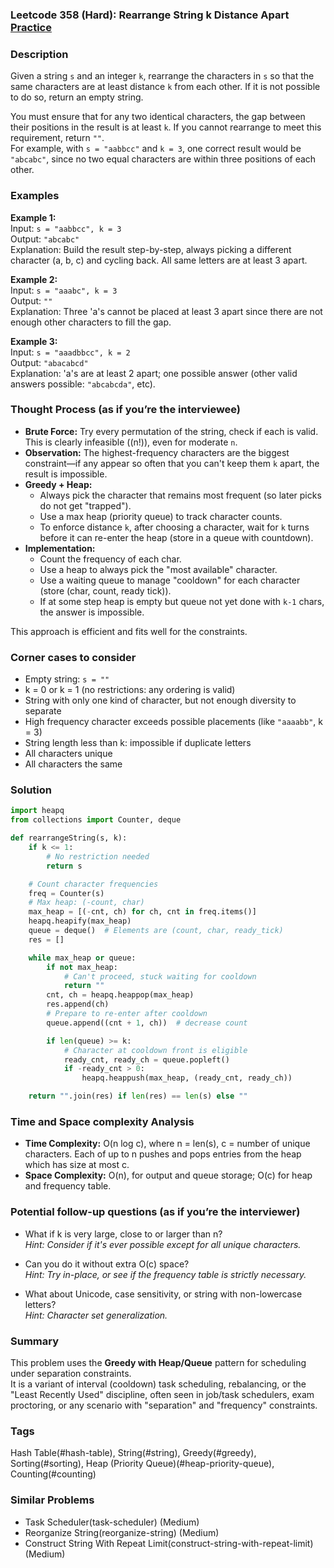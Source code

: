 ### Leetcode 358 (Hard): Rearrange String k Distance Apart [Practice](https://leetcode.com/problems/rearrange-string-k-distance-apart)

### Description  
Given a string `s` and an integer `k`, rearrange the characters in `s` so that the same characters are at least distance `k` from each other. If it is not possible to do so, return an empty string.

You must ensure that for any two identical characters, the gap between their positions in the result is at least `k`. If you cannot rearrange to meet this requirement, return `""`.  
For example, with `s = "aabbcc"` and `k = 3`, one correct result would be `"abcabc"`, since no two equal characters are within three positions of each other.

### Examples  

**Example 1:**  
Input: `s = "aabbcc", k = 3`  
Output: `"abcabc"`  
Explanation: Build the result step-by-step, always picking a different character (a, b, c) and cycling back. All same letters are at least 3 apart.

**Example 2:**  
Input: `s = "aaabc", k = 3`  
Output: `""`  
Explanation: Three 'a's cannot be placed at least 3 apart since there are not enough other characters to fill the gap.

**Example 3:**  
Input: `s = "aaadbbcc", k = 2`  
Output: `"abacabcd"`  
Explanation: 'a's are at least 2 apart; one possible answer (other valid answers possible: `"abcabcda"`, etc).

### Thought Process (as if you’re the interviewee)  
- **Brute Force:** Try every permutation of the string, check if each is valid. This is clearly infeasible (\(n!\)), even for moderate `n`.
- **Observation:** The highest-frequency characters are the biggest constraint—if any appear so often that you can't keep them `k` apart, the result is impossible.
- **Greedy + Heap:**  
  - Always pick the character that remains most frequent (so later picks do not get "trapped").  
  - Use a max heap (priority queue) to track character counts.  
  - To enforce distance `k`, after choosing a character, wait for `k` turns before it can re-enter the heap (store in a queue with countdown).
- **Implementation:**  
  - Count the frequency of each char.
  - Use a heap to always pick the "most available" character.
  - Use a waiting queue to manage "cooldown" for each character (store (char, count, ready tick)).
  - If at some step heap is empty but queue not yet done with `k-1` chars, the answer is impossible.

This approach is efficient and fits well for the constraints.

### Corner cases to consider  
- Empty string: `s = ""`
- k = 0 or k = 1 (no restrictions: any ordering is valid)
- String with only one kind of character, but not enough diversity to separate  
- High frequency character exceeds possible placements (like `"aaaabb"`, k = 3)
- String length less than k: impossible if duplicate letters
- All characters unique
- All characters the same


### Solution

```python
import heapq
from collections import Counter, deque

def rearrangeString(s, k):
    if k <= 1:
        # No restriction needed
        return s

    # Count character frequencies
    freq = Counter(s)
    # Max heap: (-count, char)
    max_heap = [(-cnt, ch) for ch, cnt in freq.items()]
    heapq.heapify(max_heap)
    queue = deque()  # Elements are (count, char, ready_tick)
    res = []

    while max_heap or queue:
        if not max_heap:
            # Can't proceed, stuck waiting for cooldown
            return ""
        cnt, ch = heapq.heappop(max_heap)
        res.append(ch)
        # Prepare to re-enter after cooldown
        queue.append((cnt + 1, ch))  # decrease count

        if len(queue) >= k:
            # Character at cooldown front is eligible
            ready_cnt, ready_ch = queue.popleft()
            if -ready_cnt > 0:
                heapq.heappush(max_heap, (ready_cnt, ready_ch))

    return "".join(res) if len(res) == len(s) else ""
```

### Time and Space complexity Analysis  

- **Time Complexity:** O(n log c), where n = len(s), c = number of unique characters. Each of up to n pushes and pops entries from the heap which has size at most c.
- **Space Complexity:** O(n), for output and queue storage; O(c) for heap and frequency table.

### Potential follow-up questions (as if you’re the interviewer)  

- What if k is very large, close to or larger than n?  
  *Hint: Consider if it's ever possible except for all unique characters.*

- Can you do it without extra O(c) space?  
  *Hint: Try in-place, or see if the frequency table is strictly necessary.*

- What about Unicode, case sensitivity, or string with non-lowercase letters?  
  *Hint: Character set generalization.*

### Summary
This problem uses the **Greedy with Heap/Queue** pattern for scheduling under separation constraints.  
It is a variant of interval (cooldown) task scheduling, rebalancing, or the "Least Recently Used" discipline, often seen in job/task schedulers, exam proctoring, or any scenario with "separation" and "frequency" constraints.

### Tags
Hash Table(#hash-table), String(#string), Greedy(#greedy), Sorting(#sorting), Heap (Priority Queue)(#heap-priority-queue), Counting(#counting)

### Similar Problems
- Task Scheduler(task-scheduler) (Medium)
- Reorganize String(reorganize-string) (Medium)
- Construct String With Repeat Limit(construct-string-with-repeat-limit) (Medium)